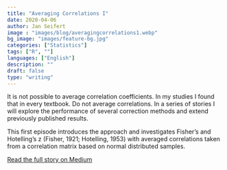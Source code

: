 ```yaml
---
title: "Averaging Correlations I"
date: 2020-04-06
author: Jan Seifert
image : "images/blog/averagingcorrelations1.webp"
bg_image: "images/feature-bg.jpg"
categories: ["Statistics"]
tags: ["R", ""]
languages: ["English"]
description: ""
draft: false
type: "writing"
---
```



It is not possible to average correlation coefficients. In my studies I found that in every textbook. Do not average correlations. In a series of stories I will explore the performance of several correction methods and extend previously published results. </p>

This first episode introduces the approach and investigates Fisher’s and Hotelling’s z (Fisher, 1921; Hotelling, 1953) with averaged correlations taken from a correlation matrix based on normal distributed samples.

<a class="btn btn-main" href="https://medium.com/@jan.seifert/averaging-correlations-part-i-3adab6995042?source=friends_link&sk=fb1db5120d0122304f92e4e54c4cba3d">Read the full story on Medium</a>